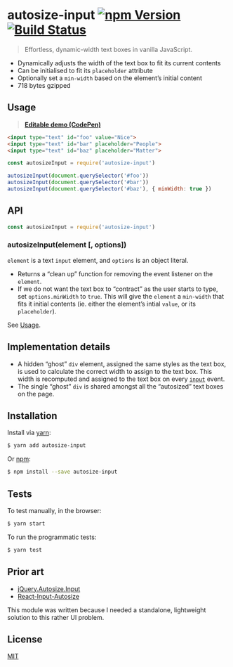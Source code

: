 # autosize-input [![npm Version](http://img.shields.io/npm/v/autosize-input.svg?style=flat)](https://www.npmjs.org/package/autosize-input) [![Build Status](https://img.shields.io/travis/yuanqing/autosize-input.svg?branch=master&style=flat)](https://travis-ci.org/yuanqing/autosize-input)

> Effortless, dynamic-width text boxes in vanilla JavaScript.

- Dynamically adjusts the width of the text box to fit its current contents
- Can be initialised to fit its `placeholder` attribute
- Optionally set a `min-width` based on the element&rsquo;s initial content
- 718 bytes gzipped

## Usage

> [**Editable demo (CodePen)**](https://codepen.io/lyuanqing/pen/xYpmKj)

```html
<input type="text" id="foo" value="Nice">
<input type="text" id="bar" placeholder="People">
<input type="text" id="baz" placeholder="Matter">
```

```js
const autosizeInput = require('autosize-input')

autosizeInput(document.querySelector('#foo'))
autosizeInput(document.querySelector('#bar'))
autosizeInput(document.querySelector('#baz'), { minWidth: true })
```

## API

```js
const autosizeInput = require('autosize-input')
```

### autosizeInput(element [, options])

`element` is a text `input` element, and `options` is an object literal.

- Returns a &ldquo;clean up&rdquo; function for removing the event listener on the `element`.
- If we do not want the text box to &ldquo;contract&rdquo; as the user starts to type, set `options.minWidth` to `true`. This will give the `element` a `min-width` that fits it initial contents (ie. either the element&rsquo;s intial `value`, or its `placeholder`).

See [Usage](#usage).

## Implementation details

- A hidden &ldquo;ghost&rdquo; `div` element, assigned the same styles as the text box, is used to calculate the correct width to assign to the text box. This width is recomputed and assigned to the text box on every [`input`](https://developer.mozilla.org/en-US/docs/Web/Events/input) event.
- The single &ldquo;ghost&rdquo; `div` is shared amongst all the &ldquo;autosized&rdquo; text boxes on the page.

## Installation

Install via [yarn](https://yarnpkg.com):

```sh
$ yarn add autosize-input
```

Or [npm](https://npmjs.com):

```sh
$ npm install --save autosize-input
```

## Tests

To test manually, in the browser:

```sh
$ yarn start
```

To run the programmatic tests:

```sh
$ yarn test
```

## Prior art

- [jQuery.Autosize.Input](https://github.com/MartinF/jQuery.Autosize.Input)
- [React-Input-Autosize](https://github.com/JedWatson/react-input-autosize)

This module was written because I needed a standalone, lightweight solution to this rather UI problem.

## License

[MIT](LICENSE.md)
